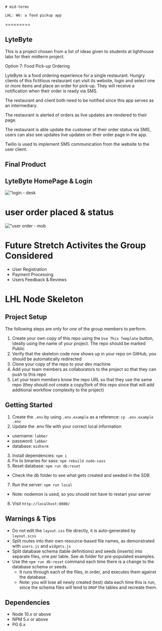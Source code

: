                                                                                      # mid-terms
                                                                                     LHL: W6: a food pickup app 
=========

## LyteByte

This is a project chosen from a list of ideas given to students at lighthouse labs for their midterm project.

Option 7: Food Pick-up Ordering

LyteByte is a food ordering experience for a single restaurant. Hungry clients of this fictitious restaurant can visit its website, login and select one or more items and place an order for pick-up. They will receive a notification when their order is ready via SMS.

The restaurant and client both need to be notified since this app serves as an intermediary.

The restaurant is alerted of orders as live updates are rendered to their page.

The restaurant is able update the customer of their order status via SMS, users can also see updates live updates on their order page in the app.  
 
Twilio is used to implement SMS communication from the website to the user client.


## Final Product

## LyteByte HomePage & Login 
!["login - desk](https://github.com/drystar/LyteByte/blob/master/docs/login-desk.png?raw=true)

# user order placed & status
!["user order - mob](https://github.com/drystar/LyteByte/blob/master/docs/order-status-mob.png?raw=true)


Future Stretch Activites the Group Considered
=========

- User Registration
- Payment Processing 
- Users Feedback & Reviews



LHL Node Skeleton
=========

## Project Setup

The following steps are only for _one_ of the group members to perform.

1. Create your own copy of this repo using the `Use This Template` button, ideally using the name of your project. The repo should be marked Public
2. Verify that the skeleton code now shows up in your repo on GitHub, you should be automatically redirected
3. Clone your copy of the repo to your dev machine
4. Add your team members as collaborators to the project so that they can push to this repo
5. Let your team members know the repo URL so that they use the same repo (they should _not_ create a copy/fork of this repo since that will add additional workflow complexity to the project)


## Getting Started

1. Create the `.env` by using `.env.example` as a reference: `cp .env.example .env`
2. Update the .env file with your correct local information 
  - username: `labber` 
  - password: `labber` 
  - database: `midterm`
3. Install dependencies: `npm i`
4. Fix to binaries for sass: `npm rebuild node-sass`
5. Reset database: `npm run db:reset`
  - Check the db folder to see what gets created and seeded in the SDB
7. Run the server: `npm run local`
  - Note: nodemon is used, so you should not have to restart your server
8. Visit `http://localhost:8080/`

## Warnings & Tips

- Do not edit the `layout.css` file directly, it is auto-generated by `layout.scss`
- Split routes into their own resource-based file names, as demonstrated with `users.js` and `widgets.js`
- Split database schema (table definitions) and seeds (inserts) into separate files, one per table. See `db` folder for pre-populated examples. 
- Use the `npm run db:reset` command each time there is a change to the database schema or seeds. 
  - It runs through each of the files, in order, and executes them against the database. 
  - Note: you will lose all newly created (test) data each time this is run, since the schema files will tend to `DROP` the tables and recreate them.

## Dependencies

- Node 10.x or above
- NPM 5.x or above
- PG 6.x
